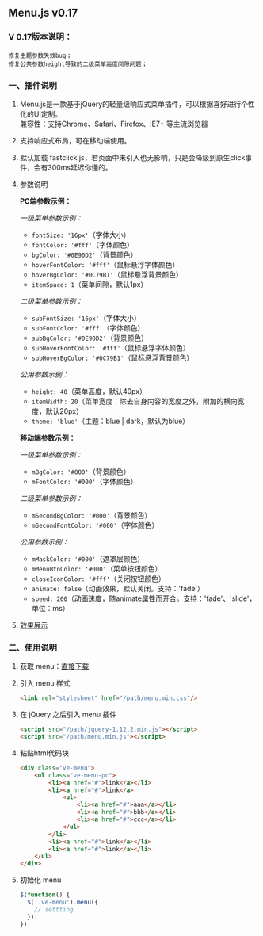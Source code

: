 ## Menu.js v0.17

### V 0.17版本说明： 
	修复主题参数失效bug；
	修复公共参数height导致的二级菜单高度间隙问题；

<!-- ### 历史版本说明：

####v0.15：
	修复连续快速点击时的bug，增加渐隐渐现效果(fade)，增加下拉动画效果(slide)。

####v0.14：
	移动端添加了动画效果

####v0.13：
	代码重构，方便功能拓展。 -->

### 一、插件说明

1. Menu.js是一款基于jQuery的轻量级响应式菜单插件，可以根据喜好进行个性化的UI定制。  
兼容性：支持Chrome、Safari、Firefox、IE7+ 等主流浏览器

2. 支持响应式布局，可在移动端使用。 

3. 默认加载 fastclick.js，若页面中未引入也无影响，只是会降级到原生click事件，会有300ms延迟你懂的。

4. 参数说明  

	**PC端参数示例：**

	*一级菜单参数示例：*  

    - `fontSize: '16px'`（字体大小）
    - `fontColor: '#fff'`（字体颜色）    
    - `bgColor: '#0E90D2'`（背景颜色）  
    - `hoverFontColor: '#fff'`（鼠标悬浮字体颜色）  
    - `hoverBgColor: '#0C79B1'`（鼠标悬浮背景颜色）  
    - `itemSpace: 1`（菜单间隙，默认1px）  

    *二级菜单参数示例：*  
	
    - `subFontSize: '16px'`（字体大小）  
    - `subFontColor: '#fff'`（字体颜色）  
    - `subBgColor: '#0E90D2'`（背景颜色）  
    - `subHoverFontColor: '#fff'`（鼠标悬浮字体颜色）  
    - `subHoverBgColor: '#0C79B1'`（鼠标悬浮背景颜色）  

	*公用参数示例：*  

	- `height: 40`（菜单高度，默认40px）  
	- `itemWidth: 20`（菜单宽度：除去自身内容的宽度之外，附加的横向宽度，默认20px） 
	- `theme: 'blue'`（主题：blue | dark，默认为blue）    

    **移动端参数示例：**

	*一级菜单参数示例：*

	- `mBgColor: '#000'`（背景颜色）  
	- `mFontColor: '#000'`（字体颜色）  

	*二级菜单参数示例：*  

	- `mSecondBgColor: '#000'`（背景颜色）  
	- `mSecondFontColor: '#000'`（字体颜色）  

	*公用参数示例：*  
	
	- `mMaskColor: '#000'`（遮罩层颜色）  
	- `mMenuBtnColor: '#000'`（菜单按钮颜色）  
	- `closeIconColor: '#fff'`（关闭按钮颜色）  
	- `animate: false`（动画效果，默认关闭。支持：'fade'）  
	- `speed: 200`（动画速度，随animate属性而开合。支持：'fade'、'slide'，单位：ms）  

5. [效果展示](https://zhangsilei.github.io/demo/menu/index)  

### 二、使用说明

1. 获取 menu：[直接下载](https://github.com/zhangsilei/menu/archive/v0.17.zip)

2. 引入 menu 样式  
	```html
	<link rel="stylesheet" href="/path/menu.min.css"/> 
	```
  
3. 在 jQuery 之后引入 menu 插件  
	```html
	<script src="/path/jquery-1.12.2.min.js"></script>
	<script src="/path/menu.min.js"></script>
	```

4. 粘贴html代码块  
	```html
	<div class="ve-menu">     
		<ul class="ve-menu-pc">
			<li><a href="#">link</a></li>
			<li><a href="#">link</a>
				<ul>  
					<li><a href="#">aaa</a></li>
					<li><a href="#">bbb</a></li>
					<li><a href="#">ccc</a></li> 
				</ul>
			</li>
			<li><a href="#">link</a></li>
			<li><a href="#">link</a></li>
		</ul>
	</div>
	  ```
  
5. 初始化 menu
	```js
	$(function() {
	  $('.ve-menu').menu({
	    // settting...
	  });
	});
	```

